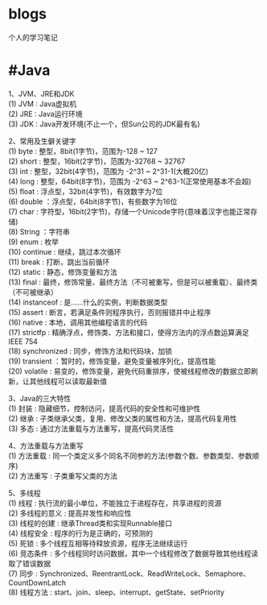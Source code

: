 # blogs  
个人的学习笔记  

#  #Java
1、JVM、JRE和JDK  
(1) JVM : Java虚拟机  
(2) JRE : Java运行环境  
(3) JDK : Java开发环境(不止一个，但Sun公司的JDK最有名)

2、常用及生僻关键字  
(1) byte : 整型，8bit(1字节)，范围为-128 ~ 127  
(2) short : 整型，16bit(2字节)，范围为-32768 ~ 32767  
(3) int : 整型，32bit(4字节)，范围为 -2^31 ~ 2^31-1(大概20亿)  
(4) long : 整型，64bit(8字节)，范围为 -2^63 ~ 2^63-1(正常使用基本不会超)  
(5) float : 浮点型，32bit(4字节)，有效数字为7位  
(6) double ：浮点型，64bit(8字节)，有些数字为16位  
(7) char : 字符型，16bit(2字节)，存储一个Unicode字符(意味着汉字也能正常存储)  
(8) String ：字符串  
(9) enum : 枚举  
(10) continue : 继续，跳过本次循环  
(11) break : 打断，跳出当前循环  
(12) static : 静态，修饰变量和方法  
(13) final : 最终，修饰常量、最终方法（不可被重写，但是可以被重载）、最终类（不可被继承）  
(14) instanceof : 是……什么的实例，判断数据类型  
(15) assert : 断言，若满足条件则程序执行，否则报错并中止程序  
(16) native : 本地，调用其他编程语言的代码  
(17) strictfp : 精确浮点，修饰类、方法和接口，使得方法内的浮点数运算满足 IEEE 754   
(18) synchronized : 同步，修饰方法和代码块，加锁  
(19) transient ：暂时的，修饰变量，避免变量被序列化，提高性能   
(20) volatile : 易变的，修饰变量，避免代码重排序，使被线程修改的数据立即刷新，让其他线程可以读取最新值

3、Java的三大特性  
(1) 封装 : 隐藏细节，控制访问，提高代码的安全性和可维护性  
(2) 继承 : 子类继承父类，复用、修改父类的属性和方法，提高代码复用性  
(3) 多态 : 通过方法重载与方法重写，提高代码灵活性  

4、方法重载与方法重写  
(1) 方法重载 : 同一个类定义多个同名不同参的方法(参数个数、参数类型、参数顺序)  
(2) 方法重写 : 子类重写父类的方法

5、多线程  
(1) 线程 : 执行流的最小单位，不能独立于进程存在，共享进程的资源  
(2) 多线程的意义 : 提高并发性和响应性  
(3) 线程的创建 : 继承Thread类和实现Runnable接口  
(4) 线程安全 : 程序的行为是正确的，可预测的  
(5) 死锁 : 多个线程互相等待释放资源，程序无法继续运行  
(6) 竞态条件 : 多个线程同时访问数据，其中一个线程修改了数据导致其他线程读取了错误数据  
(7) 同步 : Synchronized、ReentrantLock、ReadWriteLock、Semaphore、CountDownLatch  
(8) 线程方法 : start、join、sleep、interrupt、getState、setPriority
